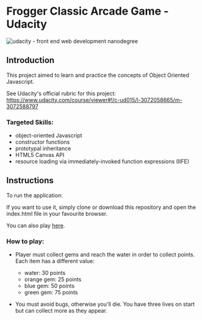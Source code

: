 # Frogger Classic Arcade Game - Udacity

![udacity - front end web development nanodegree](https://camo.githubusercontent.com/5d6c46e9edfbd7f3c5a764e44a9afe9868514f64/68747470733a2f2f696d672e736869656c64732e696f2f62616467652f556461636974792d46726f6e742d2d456e64253230576562253230446576656c6f7065722532304e616e6f6465677265652d3032623365342e737667)

## Introduction

This project aimed to learn and practice the concepts of Object Oriented Javascript.

See Udacity's official rubric for this project: https://www.udacity.com/course/viewer#!/c-ud015/l-3072058665/m-3072588797

### Targeted Skills:

* object-oriented Javascript
* constructor functions
* prototypal inheritance
* HTML5 Canvas API
* resource loading via immediately-invoked function expressions (IIFE)

## Instructions
To run the application:

If you want to use it, simply clone or download this repository and open the index.html file in your favourite browser.

You can also play [here](https://anqin-gh.github.io/frontend-nanodegree-arcade-game/).

### How to play:
* Player must collect gems and reach the water in order to collect points.
	Each item has a different value:
	* water:       30 points
    * orange gem:  25 points
    * blue gem:    50 points
    * green gem:   75 points

* You must avoid bugs, otherwise you'll die. You have three lives on start but can collect more as they appear.
